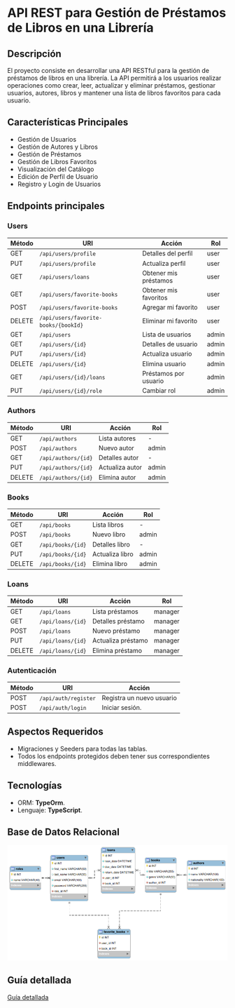# API REST para Gestión de Préstamos de Libros en una Librería

## Descripción

El proyecto consiste en desarrollar una API RESTful para la gestión de préstamos de libros en una librería. La API permitirá a los usuarios realizar operaciones como crear, leer, actualizar y eliminar préstamos, gestionar usuarios, autores, libros y mantener una lista de libros favoritos para cada usuario.


## Características Principales

- Gestión de Usuarios
- Gestión de Autores y Libros
- Gestión de Préstamos
- Gestión de Libros Favoritos
- Visualización del Catálogo
- Edición de Perfil de Usuario
- Registro y Login de Usuarios

## Endpoints principales

### Users

| Método | URI                                  | Acción                 | Rol     |
|--------|--------------------------------------|------------------------|---------|
| GET    | `/api/users/profile`                 | Detalles del perfil    | user    |
| PUT    | `/api/users/profile`                 | Actualiza perfil       | user    |
| GET    | `/api/users/loans`                   | Obtener mis préstamos  | user    |
| GET    | `/api/users/favorite-books`          | Obtener mis favoritos  | user    |
| POST   | `/api/users/favorite-books`          | Agregar mi favorito    | user    |
| DELETE | `/api/users/favorite-books/{bookId}` | Eliminar mi favorito   | user    |
| GET    | `/api/users`                         | Lista de usuarios      | admin   |
| GET    | `/api/users/{id}`                    | Detalles de usuario    | admin   |
| PUT    | `/api/users/{id}`                    | Actualiza usuario      | admin   |
| DELETE | `/api/users/{id}`                    | Elimina usuario        | admin   |
| GET    | `/api/users/{id}/loans`              | Préstamos por usuario  | admin   |
| PUT    | `/api/users/{id}/role`               | Cambiar rol            | admin   |

### Authors

| Método | URI                | Acción         | Rol   |
|--------|--------------------|----------------|-------|
| GET    | `/api/authors`     | Lista autores  | -     |
| POST   | `/api/authors`     | Nuevo autor    | admin |
| GET    | `/api/authors/{id}`| Detalles autor | -     |
| PUT    | `/api/authors/{id}`| Actualiza autor| admin |
| DELETE | `/api/authors/{id}`| Elimina autor  | admin |

### Books

| Método | URI                | Acción           | Rol   |
|--------|--------------------|------------------|-------|
| GET    | `/api/books`       | Lista libros     | -     |
| POST   | `/api/books`       | Nuevo libro      | admin |
| GET    | `/api/books/{id}`  | Detalles libro   | -     |
| PUT    | `/api/books/{id}`  | Actualiza libro  | admin |
| DELETE | `/api/books/{id}`  | Elimina libro    | admin |

### Loans

| Método | URI                | Acción            | Rol     |
|--------|--------------------|-------------------|---------|
| GET    | `/api/loans`       | Lista préstamos   | manager |
| GET    | `/api/loans/{id}`  | Detalles préstamo | manager |
| POST   | `/api/loans`       | Nuevo préstamo    | manager |
| PUT    | `/api/loans/{id}`  | Actualiza préstamo| manager |   
| DELETE | `/api/loans/{id}`  | Elimina préstamo  | manager |


### Autenticación

| Método | URI                      | Acción                    |
|--------|--------------------------|---------------------------|
| POST   | `/api/auth/register`     | Registra un nuevo usuario |
| POST   | `/api/auth/login`        | Iniciar sesión.           |



## Aspectos Requeridos
- Migraciones y Seeders para todas las tablas.
- Todos los endpoints protegidos deben tener sus correspondientes middlewares.


## Tecnologías
- ORM: **TypeOrm**.
- Lenguaje:  **TypeScript**.

## Base de Datos Relacional
![Database](./library_loan_manag_db.png)


## Guía detallada
[Guía detallada](./setup-guide.md)
